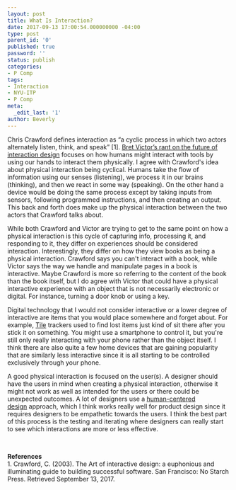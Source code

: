 ```yaml
---
layout: post
title: What Is Interaction?
date: 2017-09-13 17:00:54.000000000 -04:00
type: post
parent_id: '0'
published: true
password: ''
status: publish
categories:
- P Comp
tags:
- Interaction
- NYU-ITP
- P Comp
meta:
  _edit_last: '1'
author: Beverly
---
```

<p>Chris Crawford defines interaction as “a cyclic process in which two actors alternately listen, think, and speak” [1]. <a href="http://worrydream.com/ABriefRantOnTheFutureOfInteractionDesign/">Bret Victor’s rant on the future of interaction design</a> focuses on how humans might interact with tools by using our hands to interact them physically. I agree with Crawford's idea about physical interaction being cyclical. Humans take the flow of information using our senses (listening), we process it in our brains (thinking), and then we react in some way (speaking). On the other hand a device would be doing the same process except by taking inputs from sensors, following programmed instructions, and then creating an output. This back and forth does make up the physical interaction between the two actors that Crawford talks about.</p>
<p><!--more--></p>
<p>While both Crawford and Victor are trying to get to the same point on how a physical interaction is this cycle of capturing info, processing it, and responding to it, they differ on experiences should be considered interaction. Interestingly, they differ on how they view books as being a physical interaction. Crawford says you can't interact with a book, while Victor says the way we handle and manipulate pages in a book is interactive. Maybe Crawford is more so referring to the content of the book than the book itself, but I do agree with Victor that could have a physical interactive experience with an object that is not necessarily electronic or digital. For instance, turning a door knob or using a key.</p>
<p>Digital technology that I would not consider interactive or a lower degree of interactive are items that you would place somewhere and forget about. For example, <a href="https://www.thetileapp.com">Tile</a> trackers used to find lost items just kind of sit there after you stick it on something. You might use a smartphone to control it, but you're still only really interacting with your phone rather than the object itself. I think there are also quite a few home devices that are gaining popularity that are similarly less interactive since it is all starting to be controlled exclusively through your phone.</p>
<p>A good physical interaction is focused on the user(s). A designer should have the users in mind when creating a physical interaction, otherwise it might not work as well as intended for the users or there could be unexpected outcomes. A lot of designers use a <a href="http://www.designkit.org/human-centered-design">human-centered design</a> approach, which I think works really well for product design since it requires designers to be empathetic towards the users. I think the best part of this process is the testing and iterating where designers can really start to see which interactions are more or less effective.</p>
<p>&nbsp;</p>
<p><strong>References</strong><br />
1. Crawford, C. (2003). The Art of interactive design: a euphonious and illuminating guide to building successful software. San Francisco: No Starch Press. Retrieved September 13, 2017.</p>
